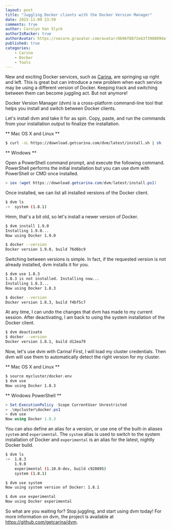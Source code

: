 ```yaml
---
layout: post
title: "Juggling Docker clients with the Docker Version Manager"
date: 2015-11-09 23:59
comments: true
author: Carolyn Van Slyck
authorIsRacker: true
authorAvatar: https://secure.gravatar.com/avatar/8b96f8872eb3f398809daf017ee3a8ab
published: true
categories:
    - Carina
    - Docker
    - Tools
---
```


New and exciting Docker services, such as [Carina][carina], are springing up right and left.
This is great but can introduce a new problem when each service may be using a
different version of Docker. Keeping track and switching between them can become juggling act.
But not anymore!

Docker Version Manager (dvm) is a cross-platform command-line tool that helps you install and
switch between Docker clients.

[carina]: http://getcarina.com

<!-- more -->

Let's install dvm and take it for as spin. Copy, paste, and run the commands from your
installation output to finalize the installation.

** Mac OS X and Linux **

```bash
$ curl -sL https://download.getcarina.com/dvm/latest/install.sh | sh
```

** Windows **

Open a PowerShell command prompt, and execute the following command. PowerShell
performs the initial installation but you can use dvm with PowerShell or CMD once installed.

```powershell
> iex (wget https://download.getcarina.com/dvm/latest/install.ps1)
```

Once installed, we can list all installed versions of the Docker client.

```bash
$ dvm ls
->  system (1.8.1)
```

Hmm, that's a bit old, so let's install a newer version of Docker.

```bash
$ dvm install 1.9.0
Installing 1.9.0...
Now using Docker 1.9.0

$ docker --version
Docker version 1.9.0, build 76d6bc9
```

Switching between versions is simple. In fact, if the requested version is not already
installed, dvm installs it for you.

```bash
$ dvm use 1.8.3
1.8.3 is not installed. Installing now...
Installing 1.8.3...
Now using Docker 1.8.3

$ docker --version
Docker version 1.8.3, build f4bf5c7
```

At any time, I can undo the changes that dvm has made to my current session. After
deactivating, I am back to using the system installation of the Docker client.

```bash
$ dvm deactivate
$ docker --version
Docker version 1.8.1, build d12ea79
```

Now, let's use dvm with Carina! First, I will load my cluster credentials.
Then dvm will use them to automatically detect the right version for my cluster.

** Mac OS X and Linux **

```bash
$ source mycluster/docker.env
$ dvm use
Now using Docker 1.8.3
```

** Windows PowerShell **

```powershell
> Set-ExecutionPolicy -Scope CurrentUser Unrestricted
> .\mycluster\docker.ps1
> dvm use
Now using Docker 1.8.3
```

You can also define an alias for a version, or use one of the built-in aliases
`system` and `experimental`. The `system` alias is used to switch to the system
installation of Docker and `experimental` is an alias for the latest, nightly Docker build.

```bash
$ dvm ls
->  1.8.3
    1.9.0
    experimental (1.10.0-dev, build c920895)
    system (1.8.1)

$ dvm use system
Now using system version of Docker: 1.8.1

$ dvm use experimental
Now using Docker experimental
```

So what are you waiting for? Stop juggling, and start using dvm today!
For more information on dvm, the project is available at https://github.com/getcarina/dvm.
